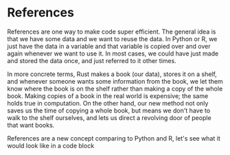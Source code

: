 # References

References are one way to make code super efficient. The general idea is that we have some data and we want to reuse the data. In Python or R, we just have the data in a variable and that variable is copied over and over again whenever we want to use it. In most cases, we could have just made and stored the data once, and just referred to it other times.

In more concrete terms, Rust makes a book (our data), stores it on a shelf, and whenever someone wants some information from the book, we  let them know where the book is on the shelf rather than making a copy of the whole book. Making copies of a book in the real world is expensive; the same holds true in computation. On the other hand, our new method not only saves us the time of copying a whole book, but means we don't have to walk to the shelf ourselves, and lets us direct a revolving door of people that want books.

References are a new concept comparing to Python and R, let's see what it would look like in a code block


